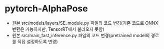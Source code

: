 # pytorch-AlphaPose

 - 원본 src/models/layers/SE_module.py 파일의 코드 변경(기존 코드로 ONNX 변환은 가능하지만, TensorRT에서 불러오지 못함)
 - 원본 src/main_fast_inference.py 파일의 코드 변경(pretrained model의 경로를 직접 설정하도록 변경)
